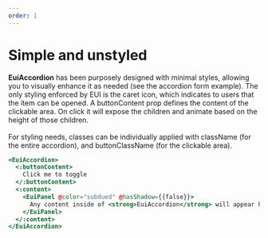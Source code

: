 ```yaml
---
order: 1
---
```


# Simple and unstyled

<EuiText>
  <strong>EuiAccordion</strong>
  has been purposely designed with minimal styles, allowing you to visually
  enhance it as needed (see the accordion form example). The only styling
  enforced by EUI is the caret icon, which indicates to users that the item can
  be opened.
  A
  <EuiCode>buttonContent</EuiCode>
  prop defines the content of the clickable area. On click it will expose the
  children and animate based on the height of those children.<br /><br />
  For styling needs, classes can be individually applied with
  <EuiCode>className</EuiCode>
  (for the entire accordion), and
  <EuiCode>buttonClassName</EuiCode>
  (for the clickable area).
</EuiText>

```hbs template
<EuiAccordion>
  <:buttonContent>
    Click me to toggle
  </:buttonContent>
  <:content>
    <EuiPanel @color="subdued" @hasShadow={{false}}>
      Any content inside of <strong>EuiAccordion</strong> will appear here.
    </EuiPanel>
  </:content>
</EuiAccordion>
```
